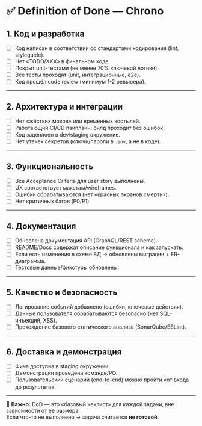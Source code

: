 # ✅ Definition of Done — Chrono

## 1. Код и разработка
- [ ] Код написан в соответствии со стандартами кодирования (lint, styleguide).  
- [ ] Нет «TODO/XXX» в финальном коде.  
- [ ] Покрыт unit-тестами (не менее 70% ключевой логики).  
- [ ] Все тесты проходят (unit, интеграционные, e2e).  
- [ ] Код прошёл code review (минимум 1-2 ревьюера).  

---

## 2. Архитектура и интеграции
- [ ] Нет «жёстких моков» или временных костылей.  
- [ ] Работающий CI/CD пайплайн: билд проходит без ошибок.  
- [ ] Код задеплоен в dev/staging окружение.  
- [ ] Нет утечек секретов (ключи/пароли в `.env`, а не в коде).  

---

## 3. Функциональность
- [ ] Все Acceptance Criteria для user story выполнены.  
- [ ] UX соответствует макетам/wireframes.  
- [ ] Ошибки обрабатываются (нет «красных экранов смерти»).  
- [ ] Нет критичных багов (P0/P1).  

---

## 4. Документация
- [ ] Обновлена документация API (GraphQL/REST schema).  
- [ ] README/Docs содержат описание функционала и как запускать.  
- [ ] Если есть изменения в схеме БД → обновлены миграции + ER-диаграмма.  
- [ ] Тестовые данные/фикстуры обновлены.  

---

## 5. Качество и безопасность
- [ ] Логирование событий добавлено (ошибки, ключевые действия).  
- [ ] Данные пользователя обрабатываются безопасно (нет SQL-инъекций, XSS).  
- [ ] Прохождение базового статического анализа (SonarQube/ESLint).  

---

## 6. Доставка и демонстрация
- [ ] Фича доступна в staging окружении.  
- [ ] Демонстрация проведена команде/PO.  
- [ ] Пользовательский сценарий (end-to-end) можно пройти «от входа до результата».  

---

📌 **Важно:** DoD — это «базовый чеклист» для каждой задачи, вне зависимости от её размера.  
Если что-то не выполнено → задача считается **не готовой**.
